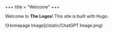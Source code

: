 +++
title = "Welcome"
+++

Welcome to **The Logos**! This site is built with Hugo.

![Homepage Image](/static/ChatGPT Image.png)
